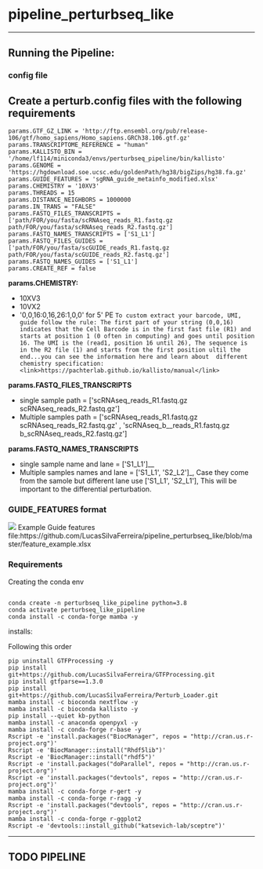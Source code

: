 # pipeline_perturbseq_like
---
## Running the Pipeline:  


### config file 
Create a perturb.config files with the following requirements    
---
```
params.GTF_GZ_LINK = 'http://ftp.ensembl.org/pub/release-106/gtf/homo_sapiens/Homo_sapiens.GRCh38.106.gtf.gz'
params.TRANSCRIPTOME_REFERENCE = "human"
params.KALLISTO_BIN = '/home/lf114/miniconda3/envs/perturbseq_pipeline/bin/kallisto'
params.GENOME = 'https://hgdownload.soe.ucsc.edu/goldenPath/hg38/bigZips/hg38.fa.gz'
params.GUIDE_FEATURES = 'sgRNA_guide_metainfo_modified.xlsx'
params.CHEMISTRY = '10XV3'
params.THREADS = 15
params.DISTANCE_NEIGHBORS = 1000000
params.IN_TRANS = "FALSE"
params.FASTQ_FILES_TRANSCRIPTS = ['path/FOR/you/fasta/scRNAseq_reads_R1.fastq.gz path/FOR/you/fasta/scRNAseq_reads_R2.fastq.gz']
params.FASTQ_NAMES_TRANSCRIPTS = ['S1_L1']
params.FASTQ_FILES_GUIDES = ['path/FOR/you/fasta/scGUIDE_reads_R1.fastq.gz path/FOR/you/fasta/scGUIDE_reads_R2.fastq.gz'] 
params.FASTQ_NAMES_GUIDES = ['S1_L1']
params.CREATE_REF = false
```

__params.CHEMISTRY:__
- 10XV3
- 10VX2 
- '0,0,16:0,16,26:1,0,0'  for 5' PE
 ```To custom extract your barcode, UMI, guide follow the rule: The first part of your string (0,0,16) indicates that the Cell Barcode is in the first fast file (R1) and starts at position 1 (0 often in computing) and goes until position 16. The UMI is the (read1, position 16 until 26), The sequence is in the R2 file (1) and starts from the first position ultil the end...you can see the information here and learn about  different chemistry specification: <link>https://pachterlab.github.io/kallisto/manual</link>```

__params.FASTQ_FILES_TRANSCRIPTS__  
 - single sample path =   ['scRNAseq_reads_R1.fastq.gz scRNAseq_reads_R2.fastq.gz']
 - Multiple samples path = ['scRNAseq_reads_R1.fastq.gz scRNAseq_reads_R2.fastq.gz' , 'scRNAseq_b__reads_R1.fastq.gz b_scRNAseq_reads_R2.fastq.gz']
  
__params.FASTQ_NAMES_TRANSCRIPTS__
- single sample name and lane =  ['S1_L1']__
- Multiple samples names and lane =  ['S1_L1', 'S2_L2']_, Case they come from the samole but different lane use  ['S1_L1', 'S2_L1'], This will be important to the differential perturbation.





### GUIDE_FEATURES format

<image src="https://raw.githubusercontent.com/LucasSilvaFerreira/pipeline_perturbseq_like/master/image/feature_example.png">  
Example Guide features file:<link>https://github.com/LucasSilvaFerreira/pipeline_perturbseq_like/blob/master/feature_example.xlsx</link>  

 
### Requirements  
Creating the conda env

```

conda create -n perturbseq_like_pipeline python=3.8
conda activate perturbseq_like_pipeline
conda install -c conda-forge mamba -y
```

installs:

Following this order
```
pip uninstall GTFProcessing -y
pip install git+https://github.com/LucasSilvaFerreira/GTFProcessing.git
pip install gtfparse==1.3.0
pip install git+https://github.com/LucasSilvaFerreira/Perturb_Loader.git
mamba install -c bioconda nextflow -y
mamba install -c bioconda kallisto -y
pip install --quiet kb-python
mamba install -c anaconda openpyxl -y 
mamba install -c conda-forge r-base -y 
Rscript -e 'install.packages("BiocManager", repos = "http://cran.us.r-project.org")'
Rscript -e 'BiocManager::install("Rhdf5lib")'
Rscript -e 'BiocManager::install("rhdf5")'
Rscript -e 'install.packages("doParallel", repos = "http://cran.us.r-project.org")'
Rscript -e 'install.packages("devtools", repos = "http://cran.us.r-project.org")'
mamba install -c conda-forge r-gert -y 
mamba install -c conda-forge r-ragg -y
Rscript -e 'install.packages("devtools", repos = "http://cran.us.r-project.org")'
mamba install -c conda-forge r-ggplot2
Rscript -e 'devtools::install_github("katsevich-lab/sceptre")'
```

---

## TODO PIPELINE



